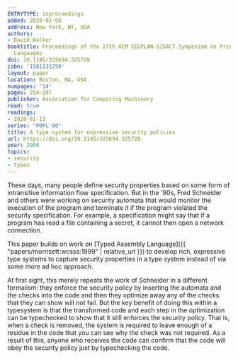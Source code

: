 ```yaml
---
ENTRYTYPE: inproceedings
added: 2020-01-08
address: New York, NY, USA
authors:
- David Walker
booktitle: Proceedings of the 27th ACM SIGPLAN-SIGACT Symposium on Principles of Programming
  Languages
doi: 10.1145/325694.325728
isbn: '1581131259'
layout: paper
location: Boston, MA, USA
numpages: '14'
pages: 254–267
publisher: Association for Computing Machinery
read: true
readings:
- 2020-01-13
series: "POPL'00"
title: A type system for expressive security policies
url: https://doi.org/10.1145/325694.325728
year: 2000
topics:
- security
- types
---
```


These days, many people define security properties based on
some form of intransitive information flow specification.
But in the '90s, Fred Schneider and others were working on
security automata that would monitor the execution of the
program and terminate it if the program violated
the security specification.
For example, a specification might say that if a program
has read a file containing a secret, it cannot then
open a network connection.

This paper builds on work on [Typed Assembly Language]({{
"papers/morrisett:wcsss:1999" | relative_url }})
to develop rich, expressive type systems to capture
security properties in a type system instead of via
some more ad hoc approach.

At first sight, this merely repeats the work of Schneider
in a different formalism:
they enforce the security policy by inserting the automata
and the checks into the code and then they optimize away
any of the checks that they can show will not fail.
But the key benefit of doing this within a typesystem
is that the transformed code and each step in the optimization can be
typechecked to show that it still enforces the security
policy.
That is, when a check is removed, the system is required to leave enough of
a residue in the code that you can see why the check was
not required.
As a result of this, anyone who receives the code can confirm
that the code will obey the security policy just by
typechecking the code.
